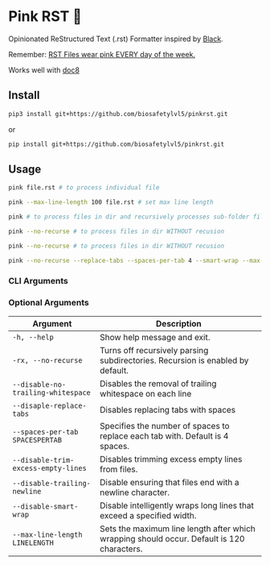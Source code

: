 # Pink RST 🩷
Opinionated ReStructured Text (.rst) Formatter inspired by [Black](https://github.com/psf/black). 

Remember: [RST Files wear pink EVERY day of the week.](https://www.youtube.com/watch?v=xBbOAVSBvpE)

Works well with [doc8](https://github.com/PyCQA/doc8)

## Install

``` bash
pip3 install git+https://github.com/biosafetylvl5/pinkrst.git
```

or

``` bash
pip install git+https://github.com/biosafetylvl5/pinkrst.git
```

## Usage

``` bash
pink file.rst # to process individual file
```

``` bash
pink --max-line-length 100 file.rst # set max line length
```

``` bash
pink # to process files in dir and recursively processes sub-folder files
```

``` bash
pink --no-recurse # to process files in dir WITHOUT recusion
```

``` bash
pink --no-recurse # to process files in dir WITHOUT recusion
```

``` bash
pink --no-recurse --replace-tabs --spaces-per-tab 4 --smart-wrap --max-line-length 100 directory/ # or go crazy, see next section
```

### CLI Arguments

### Optional Arguments

| Argument                          | Description                                                               |
|-----------------------------------|---------------------------------------------------------------------------|
| `-h, --help`                      | Show help message and exit.                                               |
| `-rx, --no-recurse`               | Turns off recursively parsing subdirectories. Recursion is enabled by default. |
| `--disable-no-trailing-whitespace`| Disables the removal of trailing whitespace on each line                  |
| `--disaple-replace-tabs`          | Disables replacing tabs with spaces                                        |
| `--spaces-per-tab SPACESPERTAB`   | Specifies the number of spaces to replace each tab with. Default is 4 spaces. |
| `--disable-trim-excess-empty-lines` | Disables trimming excess empty lines from files.                        |
| `--disable-trailing-newline`      | Disable ensuring that files end with a newline character.                          |
| `--disable-smart-wrap`            | Disable intelligently wraps long lines that exceed a specified width.             |
| `--max-line-length LINELENGTH`    | Sets the maximum line length after which wrapping should occur. Default is 120 characters. |



